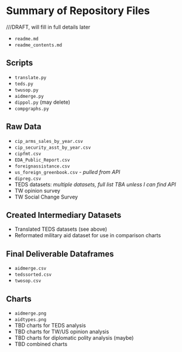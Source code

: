 # Summary of Repository Files
///DRAFT, will fill in full details later

- `readme.md`
- `readme_contents.md` 
## Scripts
- `translate.py`
- `teds.py`
- `twusop.py`
- `aidmerge.py`
- `dippol.py` (may delete)
- `compgraphs.py`
## Raw Data
- `cip_arms_sales_by_year.csv`
- `cip_security_asst_by_year.csv`
- `cipfmt.csv`
- `EDA_Public_Report.csv`
- `foreignassistance.csv`
- `us_foreign_greenbook.csv` - _pulled from API_
- `dipreg.csv`
- TEDS datasets: _multiple datasets, full list TBA unless I can find API_ 
- TW opinion survey
- TW Social Change Survey
## Created Intermediary Datasets 
- Translated TEDS datasets (see above)
- Reformated military aid dataset for use in comparison charts
## Final Deliverable Dataframes
- `aidmerge.csv`
- `tedssorted.csv`
- `twosop.csv`
## Charts
- `aidmerge.png`
- `aidtypes.png`
- TBD charts for TEDS analysis
- TBD charts for TW/US opinion analysis
- TBD charts for diplomatic polity analysis (maybe)
- TBD combined charts 

